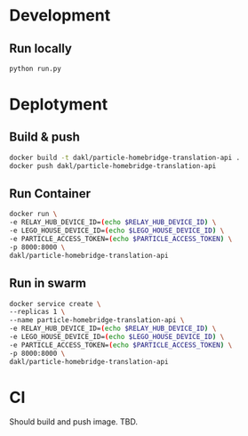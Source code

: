 # Development

## Run locally

~~~bash
python run.py
~~~

# Deplotyment

## Build & push

~~~bash
docker build -t dakl/particle-homebridge-translation-api .
docker push dakl/particle-homebridge-translation-api
~~~

## Run Container

~~~bash
docker run \
-e RELAY_HUB_DEVICE_ID=(echo $RELAY_HUB_DEVICE_ID) \
-e LEGO_HOUSE_DEVICE_ID=(echo $LEGO_HOUSE_DEVICE_ID) \
-e PARTICLE_ACCESS_TOKEN=(echo $PARTICLE_ACCESS_TOKEN) \
-p 8000:8000 \
dakl/particle-homebridge-translation-api
~~~

## Run in swarm

~~~bash
docker service create \
--replicas 1 \
--name particle-homebridge-translation-api \
-e RELAY_HUB_DEVICE_ID=(echo $RELAY_HUB_DEVICE_ID) \
-e LEGO_HOUSE_DEVICE_ID=(echo $LEGO_HOUSE_DEVICE_ID) \
-e PARTICLE_ACCESS_TOKEN=(echo $PARTICLE_ACCESS_TOKEN) \
-p 8000:8000 \
dakl/particle-homebridge-translation-api
~~~

# CI
Should build and push image. TBD.
